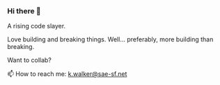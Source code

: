 ### Hi there 👋

A rising code slayer.

Love building and breaking things. Well... preferably, more building than breaking.

Want to collab?

📫 How to reach me: k.walker@sae-sf.net

<!--
**kwalker3000/kwalker3000** is a ✨ _special_ ✨ repository because its `README.md` (this file) appears on your GitHub profile.

Here are some ideas to get you started:

- 🔭 I’m currently working on ...
- 🌱 I’m currently learning ...
- 👯 I’m looking to collaborate on ...
- 🤔 I’m looking for help with ...
- 💬 Ask me about ...
- 📫 How to reach me: ...
- 😄 Pronouns: ...
- ⚡ Fun fact: ...
-->
